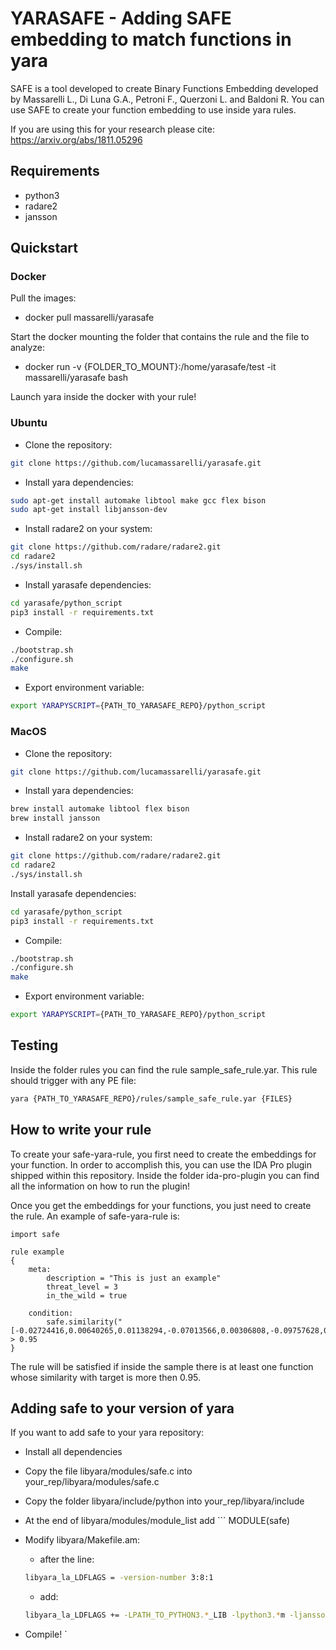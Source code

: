 
# YARASAFE - Adding SAFE embedding to match functions in yara

SAFE is a tool developed to create Binary Functions Embedding developed by 
Massarelli L., Di Luna G.A., Petroni F., Querzoni L. and Baldoni R.
You can use SAFE to create your function embedding to use inside yara rules.

If you are using this for your research please cite:
https://arxiv.org/abs/1811.05296

## Requirements

* python3
* radare2
* jansson

## Quickstart

### Docker

Pull the images:

* docker pull massarelli/yarasafe

Start the docker mounting the folder that contains the rule and the file to analyze:

* docker run -v {FOLDER_TO_MOUNT}:/home/yarasafe/test -it massarelli/yarasafe bash

Launch yara inside the docker with your rule!

### Ubuntu

* Clone the repository:

```bash
git clone https://github.com/lucamassarelli/yarasafe.git
```

* Install yara dependencies: 

```bash
sudo apt-get install automake libtool make gcc flex bison 
sudo apt-get install libjansson-dev
```

* Install radare2 on your system:

```bash
git clone https://github.com/radare/radare2.git
cd radare2
./sys/install.sh
```

* Install yarasafe dependencies:

```bash
cd yarasafe/python_script
pip3 install -r requirements.txt
```

* Compile:

```bash
./bootstrap.sh
./configure.sh
make
```

* Export environment variable:
```bash
export YARAPYSCRIPT={PATH_TO_YARASAFE_REPO}/python_script
```

### MacOS

* Clone the repository:

```bash
git clone https://github.com/lucamassarelli/yarasafe.git
```

* Install yara dependencies: 

```bash
brew install automake libtool flex bison 
brew install jansson
```

* Install radare2 on your system:

```bash
git clone https://github.com/radare/radare2.git
cd radare2
./sys/install.sh
```

Install yarasafe dependencies:

```bash
cd yarasafe/python_script
pip3 install -r requirements.txt
```

* Compile:

```bash
./bootstrap.sh
./configure.sh
make
```

* Export environment variable:
```bash
export YARAPYSCRIPT={PATH_TO_YARASAFE_REPO}/python_script
```

## Testing

Inside the folder rules you can find the rule sample_safe_rule.yar. This rule should trigger with any PE file:

```bash
yara {PATH_TO_YARASAFE_REPO}/rules/sample_safe_rule.yar {FILES}
```

## How to write your rule

To create your safe-yara-rule, you first need to create the embeddings for your function.
In order to accomplish this, you can use the IDA Pro plugin shipped within this repository.
Inside the folder ida-pro-plugin you can find all the information on how to run the plugin!

Once you get the embeddings for your functions, you just need to create the rule.
An example of safe-yara-rule is:

```yara
import safe

rule example
{
    meta:
        description = "This is just an example"
        threat_level = 3
        in_the_wild = true

    condition:
        safe.similarity("[-0.02724416,0.00640265,0.01138294,-0.07013566,0.00306808,-0.09757628,0.10414989,-0.13555837,-0.07873314,-0.00725415,-0.01418876,-0.05907412,-0.12452127,0.06237456,0.02260636,-0.06013175,0.11689295,-0.00200026,-0.03594812,0.07857288,-0.00288544,0.01148411,0.00891006,0.04702956,0.1205316,0.0079077,-0.07449158,0.00653283,0.15414064,0.13021031,0.01325423,-0.35491243,-0.00992016,-0.21460094,0.0558461,-0.07761839,-0.10909985,-0.05616508,0.01800609,0.06736821,0.00308393,0.04241242,-0.08351246,0.13501632,-0.10729794,-0.10229874,0.00066896,-0.01963937,0.05516102,-0.01612499,-0.09743191,-0.0314435,-0.01470971,-0.00125769,-0.01774654,0.2332938,0.14166495,0.16998142,-0.04843156,-0.08931472,0.13102795,0.14147657,0.02275739,-0.04335862,0.05724025,0.03936686,-0.10526938,-0.11637416,-0.0112917,0.05484914,-0.06934103,0.2543144,-0.17833991,-0.00828893,0.00174531,-0.03048271,-0.04773486,0.095866,-0.14434388,0.11433239,-0.10749247,0.03952292,0.03988512,-0.11541581,-0.07812429,-0.04978319,0.32052052,-0.0497911,-0.13022986,0.02477266,-0.05968329,0.01724695,0.01577485,-0.0497415,0.24494685,0.00361651,-0.08172874,-0.07473877,-0.01046288,0.02298573]") > 0.95
}
```

The rule will be satisfied if inside the sample there is at least one function
whose similarity with target is more then 0.95.

## Adding safe to your version of yara
If you want to add safe to your yara repository:
* Install all dependencies
* Copy the file libyara/modules/safe.c into your_rep/libyara/modules/safe.c
* Copy the folder libyara/include/python into your_rep/libyara/include
* At the end of libyara/modules/module_list add ``` MODULE(safe)
* Modify libyara/Makefile.am: 
    - after the line:
    ``` bash
    libyara_la_LDFLAGS = -version-number 3:8:1
    ``` 
    - add:

    ``` bash
    libyara_la_LDFLAGS += -LPATH_TO_PYTHON3.*_LIB -lpython3.*m -ljansson 
    ``` 
* Compile! `


